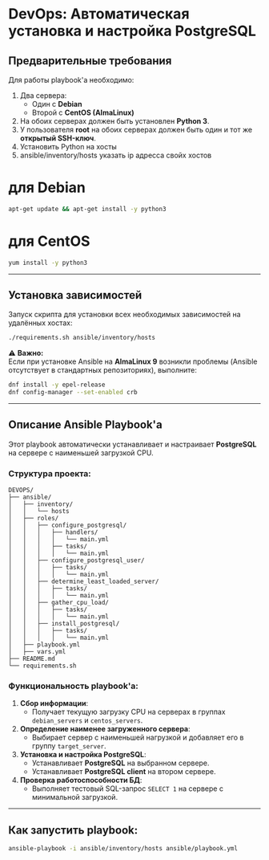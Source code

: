# **DevOps: Автоматическая установка и настройка PostgreSQL**

## **Предварительные требования**  
Для работы playbook'а необходимо:  
1. Два сервера:  
   - Один с **Debian**  
   - Второй с **CentOS (AlmaLinux)**  
2. На обоих серверах должен быть установлен **Python 3**.  
3. У пользователя **root** на обоих серверах должен быть один и тот же **открытый SSH-ключ**. 
4. Установить Python на хосты 
5. ansible/inventory/hosts указать ip адресса свойх хостов

# для Debian
```bash
apt-get update && apt-get install -y python3
```
# для CentOS
```bash
yum install -y python3
```

---

## **Установка зависимостей**  
Запуск скрипта для установки всех необходимых зависимостей на удалённых хостах:  
```bash
./requirements.sh ansible/inventory/hosts
```
⚠ **Важно:**  
Если при установке Ansible на **AlmaLinux 9** возникли проблемы (Ansible отсутствует в стандартных репозиториях), выполните:  
```bash
dnf install -y epel-release
dnf config-manager --set-enabled crb
```

---

## **Описание Ansible Playbook'а**  
Этот playbook автоматически устанавливает и настраивает **PostgreSQL** на сервере с наименьшей загрузкой CPU.  

### **Структура проекта:**  
```
DEVOPS/
├── ansible/
│   ├── inventory/
│   │   └── hosts
│   ├── roles/
│   │   ├── configure_postgresql/
│   │   │   ├── handlers/
│   │   │   │   └── main.yml
│   │   │   ├── tasks/
│   │   │   │   └── main.yml
│   │   ├── configure_postgresql_user/
│   │   │   ├── tasks/
│   │   │   │   └── main.yml
│   │   ├── determine_least_loaded_server/
│   │   │   ├── tasks/
│   │   │   │   └── main.yml
│   │   ├── gather_cpu_load/
│   │   │   ├── tasks/
│   │   │   │   └── main.yml
│   │   ├── install_postgresql/
│   │   │   ├── tasks/
│   │   │   │   └── main.yml
│   ├── playbook.yml
│   ├── vars.yml
├── README.md
└── requirements.sh
```

### **Функциональность playbook'а:**  
1. **Сбор информации**:  
   - Получает текущую загрузку CPU на серверах в группах `debian_servers` и `centos_servers`.  
2. **Определение наименее загруженного сервера**:  
   - Выбирает сервер с наименьшей нагрузкой и добавляет его в группу `target_server`.  
3. **Установка и настройка PostgreSQL**:  
   - Устанавливает **PostgreSQL** на выбранном сервере.  
   - Устанавливает **PostgreSQL client** на втором сервере.  
4. **Проверка работоспособности БД**:  
   - Выполняет тестовый SQL-запрос `SELECT 1` на сервере с минимальной загрузкой.  

---

## **Как запустить playbook:**  
```bash
ansible-playbook -i ansible/inventory/hosts ansible/playbook.yml
```